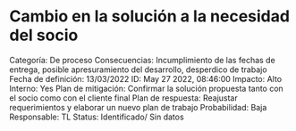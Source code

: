 # Cambio en la solución a la necesidad del socio

Categoría: De proceso
Consecuencias: Incumplimiento de las fechas de entrega, posible apresuramiento del desarrollo, desperdico de trabajo
Fecha de definición: 13/03/2022
ID: May 27 2022, 08:46:00
Impacto: Alto
Interno: Yes
Plan de mitigación: Confirmar la solución propuesta tanto con el socio como con el cliente final
Plan de respuesta: Reajustar requerimientos y elaborar un nuevo plan de trabajo
Probabilidad: Baja
Responsable: TL
Status: Identificado/ Sin datos